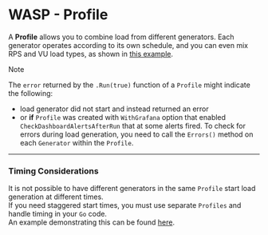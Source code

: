 # WASP - Profile

A **Profile** allows you to combine load from different generators. Each generator operates according to its own schedule, and you can even mix RPS and VU load types, as shown in [this example](https://github.com/smartcontractkit/chainlink-testing-framework/blob/main/wasp/examples/profiles/node_mixed_test.go).

> [!NOTE]  
> The `error` returned by the `.Run(true)` function of a `Profile` might indicate the following:
> * load generator did not start and instead returned an error
> * or **if** `Profile` was created with `WithGrafana` option that enabled `CheckDashboardAlertsAfterRun` that at some alerts fired.
> To check for errors during load generation, you need to call the `Errors()` method on each `Generator` within the `Profile`.

---

### Timing Considerations

It is not possible to have different generators in the same `Profile` start load generation at different times.  
If you need staggered start times, you must use separate `Profiles` and handle timing in your `Go` code.  
An example demonstrating this can be found [here](../how-to/parallelise_load.md).
